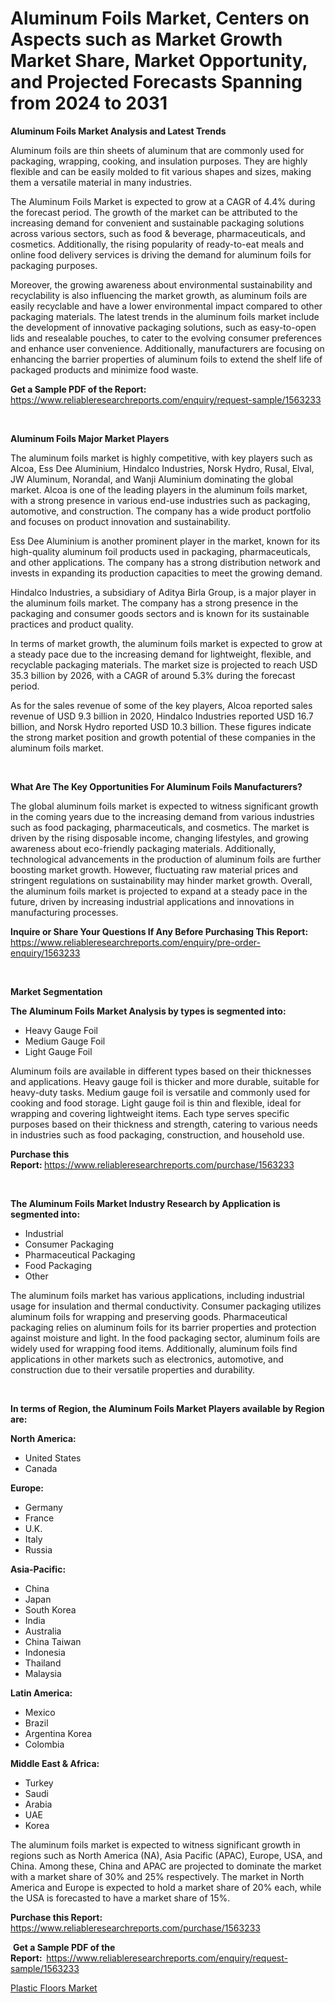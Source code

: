 <p><h1>Aluminum Foils Market, Centers on Aspects such as Market Growth Market Share, Market Opportunity, and Projected Forecasts Spanning from 2024 to 2031</h1></p><p><strong>Aluminum Foils Market Analysis and Latest Trends</strong></p>
<p><p>Aluminum foils are thin sheets of aluminum that are commonly used for packaging, wrapping, cooking, and insulation purposes. They are highly flexible and can be easily molded to fit various shapes and sizes, making them a versatile material in many industries.</p><p>The Aluminum Foils Market is expected to grow at a CAGR of 4.4% during the forecast period. The growth of the market can be attributed to the increasing demand for convenient and sustainable packaging solutions across various sectors, such as food & beverage, pharmaceuticals, and cosmetics. Additionally, the rising popularity of ready-to-eat meals and online food delivery services is driving the demand for aluminum foils for packaging purposes.</p><p>Moreover, the growing awareness about environmental sustainability and recyclability is also influencing the market growth, as aluminum foils are easily recyclable and have a lower environmental impact compared to other packaging materials. The latest trends in the aluminum foils market include the development of innovative packaging solutions, such as easy-to-open lids and resealable pouches, to cater to the evolving consumer preferences and enhance user convenience. Additionally, manufacturers are focusing on enhancing the barrier properties of aluminum foils to extend the shelf life of packaged products and minimize food waste.</p></p>
<p><strong>Get a Sample PDF of the Report:&nbsp;</strong> <a href="https://www.reliableresearchreports.com/enquiry/request-sample/1563233">https://www.reliableresearchreports.com/enquiry/request-sample/1563233</a></p>
<p>&nbsp;</p>
<p><strong>Aluminum Foils Major Market Players</strong></p>
<p><p>The aluminum foils market is highly competitive, with key players such as Alcoa, Ess Dee Aluminium, Hindalco Industries, Norsk Hydro, Rusal, Elval, JW Aluminum, Norandal, and Wanji Aluminium dominating the global market. Alcoa is one of the leading players in the aluminum foils market, with a strong presence in various end-use industries such as packaging, automotive, and construction. The company has a wide product portfolio and focuses on product innovation and sustainability.</p><p>Ess Dee Aluminium is another prominent player in the market, known for its high-quality aluminum foil products used in packaging, pharmaceuticals, and other applications. The company has a strong distribution network and invests in expanding its production capacities to meet the growing demand.</p><p>Hindalco Industries, a subsidiary of Aditya Birla Group, is a major player in the aluminum foils market. The company has a strong presence in the packaging and consumer goods sectors and is known for its sustainable practices and product quality.</p><p>In terms of market growth, the aluminum foils market is expected to grow at a steady pace due to the increasing demand for lightweight, flexible, and recyclable packaging materials. The market size is projected to reach USD 35.3 billion by 2026, with a CAGR of around 5.3% during the forecast period.</p><p>As for the sales revenue of some of the key players, Alcoa reported sales revenue of USD 9.3 billion in 2020, Hindalco Industries reported USD 16.7 billion, and Norsk Hydro reported USD 10.3 billion. These figures indicate the strong market position and growth potential of these companies in the aluminum foils market.</p></p>
<p>&nbsp;</p>
<p><strong>What Are The Key Opportunities For Aluminum Foils Manufacturers?</strong></p>
<p><p>The global aluminum foils market is expected to witness significant growth in the coming years due to the increasing demand from various industries such as food packaging, pharmaceuticals, and cosmetics. The market is driven by the rising disposable income, changing lifestyles, and growing awareness about eco-friendly packaging materials. Additionally, technological advancements in the production of aluminum foils are further boosting market growth. However, fluctuating raw material prices and stringent regulations on sustainability may hinder market growth. Overall, the aluminum foils market is projected to expand at a steady pace in the future, driven by increasing industrial applications and innovations in manufacturing processes.</p></p>
<p><strong>Inquire or Share Your Questions If Any Before Purchasing This Report:</strong> <a href="https://www.reliableresearchreports.com/enquiry/pre-order-enquiry/1563233">https://www.reliableresearchreports.com/enquiry/pre-order-enquiry/1563233</a></p>
<p>&nbsp;</p>
<p><strong>Market Segmentation</strong></p>
<p><strong>The Aluminum Foils Market Analysis by types is segmented into:</strong></p>
<p><ul><li>Heavy Gauge Foil</li><li>Medium Gauge Foil</li><li>Light Gauge Foil</li></ul></p>
<p><p>Aluminum foils are available in different types based on their thicknesses and applications. Heavy gauge foil is thicker and more durable, suitable for heavy-duty tasks. Medium gauge foil is versatile and commonly used for cooking and food storage. Light gauge foil is thin and flexible, ideal for wrapping and covering lightweight items. Each type serves specific purposes based on their thickness and strength, catering to various needs in industries such as food packaging, construction, and household use.</p></p>
<p><strong>Purchase this Report:&nbsp;</strong><a href="https://www.reliableresearchreports.com/purchase/1563233">https://www.reliableresearchreports.com/purchase/1563233</a></p>
<p>&nbsp;</p>
<p><strong>The Aluminum Foils Market Industry Research by Application is segmented into:</strong></p>
<p><ul><li>Industrial</li><li>Consumer Packaging</li><li>Pharmaceutical Packaging</li><li>Food Packaging</li><li>Other</li></ul></p>
<p><p>The aluminum foils market has various applications, including industrial usage for insulation and thermal conductivity. Consumer packaging utilizes aluminum foils for wrapping and preserving goods. Pharmaceutical packaging relies on aluminum foils for its barrier properties and protection against moisture and light. In the food packaging sector, aluminum foils are widely used for wrapping food items. Additionally, aluminum foils find applications in other markets such as electronics, automotive, and construction due to their versatile properties and durability.</p></p>
<p>&nbsp;</p>
<p><strong>In terms of Region, the Aluminum Foils Market Players available by Region are:</strong></p>
<p>
    <p> <strong> North America: </strong>
        <ul>
            <li>United States</li>
            <li>Canada</li>
        </ul>
        </p> 
    <p> <strong> Europe: </strong>
        <ul>
            <li>Germany</li>
            <li>France</li>
            <li>U.K.</li>
            <li>Italy</li>
            <li>Russia</li>
        </ul>
        </p> 
    <p> <strong> Asia-Pacific: </strong>
        <ul>
            <li>China</li>
            <li>Japan</li>
            <li>South Korea</li>
            <li>India</li>
            <li>Australia</li>
            <li>China Taiwan</li>
            <li>Indonesia</li>
            <li>Thailand</li>
            <li>Malaysia</li>
        </ul>
        </p> 
    <p> <strong> Latin America: </strong>
        <ul>
            <li>Mexico</li>
            <li>Brazil</li>
            <li>Argentina Korea</li>
            <li>Colombia</li>
        </ul>
        </p> 
    <p> <strong> Middle East & Africa: </strong>
        <ul>
            <li>Turkey</li>
            <li>Saudi</li>
            <li>Arabia</li>
            <li>UAE</li>
            <li>Korea</li>
        </ul>
    </p>
    </p>
<p><p>The aluminum foils market is expected to witness significant growth in regions such as North America (NA), Asia Pacific (APAC), Europe, USA, and China. Among these, China and APAC are projected to dominate the market with a market share of 30% and 25% respectively. The market in North America and Europe is expected to hold a market share of 20% each, while the USA is forecasted to have a market share of 15%.</p></p>
<p><strong>Purchase this Report: </strong><a href="https://www.reliableresearchreports.com/purchase/1563233">https://www.reliableresearchreports.com/purchase/1563233</a></p>
<p>&nbsp;<strong>Get a Sample PDF of the Report:&nbsp;&nbsp;</strong><a href="https://www.reliableresearchreports.com/enquiry/request-sample/1563233">https://www.reliableresearchreports.com/enquiry/request-sample/1563233</a></p>
<p><strong></strong></p>
<p><p><a href="https://carnation-joke-41f.notion.site/Plastic-Floors-Market-Size-Market-Trends-and-Growth-Outlook-forecasted-for-period-from-2024-to-203-e00bceea0351405ca5334c32c2e44b95">Plastic Floors Market</a></p></p>